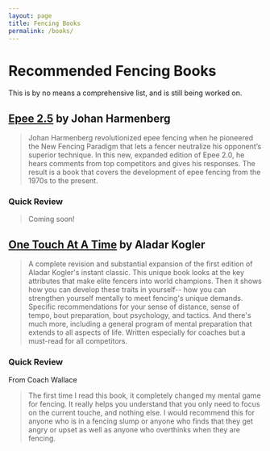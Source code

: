 ```yaml
---
layout: page
title: Fencing Books
permalink: /books/
---
```


# Recommended Fencing Books
This is by no means a comprehensive list, and is still being worked on.
## [Epee 2.5](https://www.amazon.com/Epee-2-5-Paradigm-Revised-Augmented/dp/0985444185) by Johan Harmenberg
> Johan Harmenberg revolutionized epee fencing when he pioneered the New Fencing Paradigm that lets a fencer neutralize his opponent’s superior technique. In this new, expanded edition of Epee 2.0, he hears comments from top competitors and gives his responses. The result is a book that covers the development of epee fencing from the 1970s to the present.  

### Quick Review
> Coming soon!

## [One Touch At A Time](https://www.amazon.com/One-Touch-At-Time-Psychological/dp/0965946878/ref=sr_1_1?dchild=1&keywords=one+touch+at+a+time&qid=1626633273&s=books&sr=1-1) by Aladar Kogler  
> A complete revision and substantial expansion of the first edition of Aladar Kogler's instant classic. This unique book looks at the key attributes that make elite fencers into world champions. Then it shows how you can develop these traits in yourself-- how you can strengthen yourself mentally to meet fencing's unique demands. Specific recommendations for your sense of distance, sense of tempo, bout preparation, bout psychology, and tactics. And there's much more, including a general program of mental preparation that extends to all aspects of life. Written especially for coaches but a must-read for all competitors.  

### Quick Review
From Coach Wallace
> The first time I read this book, it completely changed my mental game for fencing. It really helps you understand that you only need to focus on the current touche, and nothing else. I would recommend this for anyone who is in a fencing slump or anyone who finds that they get angry or upset as well as anyone who overthinks when they are fencing.  